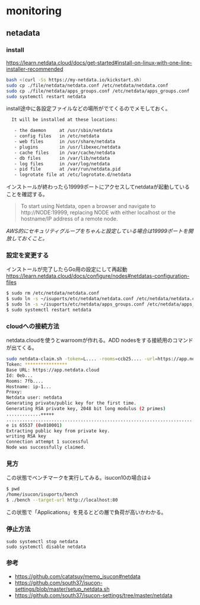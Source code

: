 # monitoring

## netadata
### install
https://learn.netdata.cloud/docs/get-started#install-on-linux-with-one-line-installer-recommended

```bash
bash <(curl -Ss https://my-netdata.io/kickstart.sh)
sudo cp ./file/netdata/netdata.conf /etc/netdata/netdata.conf
sudo cp ./file/netdata/apps_groups.conf /etc/netdata/apps_groups.conf
sudo systemctl restart netdata
```

install途中に各設定ファイルなどの場所がでてくるのでメモしておく。

```bash
  It will be installed at these locations:

   - the daemon     at /usr/sbin/netdata
   - config files   in /etc/netdata
   - web files      in /usr/share/netdata
   - plugins        in /usr/libexec/netdata
   - cache files    in /var/cache/netdata
   - db files       in /var/lib/netdata
   - log files      in /var/log/netdata
   - pid file       at /var/run/netdata.pid
   - logrotate file at /etc/logrotate.d/netdata
```

インストールが終わったら19999ポートにアクセスしてnetdataが起動していることを確認する。

> To start using Netdata, open a browser and navigate to http://NODE:19999, replacing NODE with either localhost or the hostname/IP address of a remote node.


*AWS的にセキュリティグループをちゃんと設定している場合は19999ポートを開放しておくこと。*

### 設定を変更する

インストールが完了したらGo用の設定にして再起動
https://learn.netdata.cloud/docs/configure/nodes#netdatas-configuration-files

```bash
$ sudo rm /etc/netdata/netdata.conf
$ sudo ln -s ~/isuports/etc/netdata/netdata.conf /etc/netdata/netdata.conf
$ sudo ln -s ~/isuports/etc/netdata/apps_groups.conf /etc/netdata/apps_groups.conf
$ sudo systemctl restart netdata
```

### cloudへの接続方法

netdata.cloudを使うとwarroomが作れる。ADD nodesをする接続用のコマンドが出てくる。

```bash
sudo netdata-claim.sh -token=L.... -rooms=ccb25.... -url=https://app.netdata.cloud
Token: ****************
Base URL: https://app.netdata.cloud
Id: 0eb...
Rooms: 7fb....
Hostname: ip-1...
Proxy:
Netdata user: netdata
Generating private/public key for the first time.
Generating RSA private key, 2048 bit long modulus (2 primes)
.............+++++
.......................................................................................................+++++
e is 65537 (0x010001)
Extracting public key from private key.
writing RSA key
Connection attempt 1 successful
Node was successfully claimed.
```

### 見方
この状態でベンチマークを実行してみる。isucon10の場合は↓

```bash
$ pwd
/home/isucon/isuports/bench
$ ./bench --target-url http://localhost:80
```

この状態で「Applications」を見るとどの層で負荷が高いかわかる。



### 停止方法
```
sudo systemctl stop netdata
sudo systemctl disable netdata
```

### 参考
- https://github.com/catatsuy/memo_isucon#netdata
- https://github.com/south37/isucon-settings/blob/master/setup_netdata.sh
- https://github.com/south37/isucon-settings/tree/master/netdata